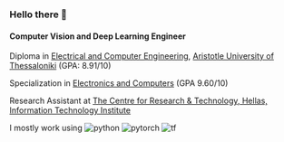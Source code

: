 ### Hello there 👋

#### Computer Vision and Deep Learning Engineer

Diploma in [Electrical and Computer Engineering]([https://www.auth.gr/](http://www.ee.auth.gr/)), [Aristotle University of Thessaloniki](https://www.auth.gr/) (GPA: 8.91/10)

Specialization in [Electronics and Computers](https://www.auth.gr/division/ee-decom/) (GPA 9.60/10)

Research Assistant at [The Centre for Research & Technology, Hellas, Information Technology Institute](https://www.iti.gr/iti/index.html)

I mostly work using ![python](https://img.shields.io/badge/Python-FFD43B?style=for-the-badge&logo=python&logoColor=blue) ![pytorch](https://img.shields.io/badge/PyTorch-EE4C2C?style=for-the-badge&logo=PyTorch&logoColor=white) ![tf](https://img.shields.io/badge/TensorFlow-FF6F00?style=for-the-badge&logo=TensorFlow&logoColor=white)
